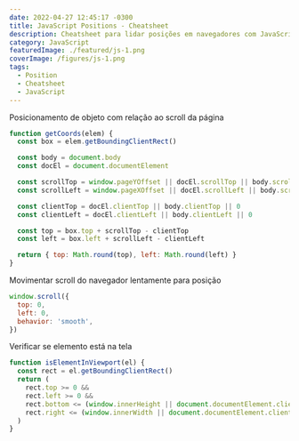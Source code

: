 ```yaml
---
date: 2022-04-27 12:45:17 -0300
title: JavaScript Positions - Cheatsheet
description: Cheatsheet para lidar posições em navegadores com JavaScript
category: JavaScript
featuredImage: ./featured/js-1.png
coverImage: /figures/js-1.png
tags:
  - Position
  - Cheatsheet
  - JavaScript
---
```


Posicionamento de objeto com relação ao scroll da página

```javascript
function getCoords(elem) {
  const box = elem.getBoundingClientRect()

  const body = document.body
  const docEl = document.documentElement

  const scrollTop = window.pageYOffset || docEl.scrollTop || body.scrollTop
  const scrollLeft = window.pageXOffset || docEl.scrollLeft || body.scrollLeft

  const clientTop = docEl.clientTop || body.clientTop || 0
  const clientLeft = docEl.clientLeft || body.clientLeft || 0

  const top = box.top + scrollTop - clientTop
  const left = box.left + scrollLeft - clientLeft

  return { top: Math.round(top), left: Math.round(left) }
}
```

Movimentar scroll do navegador lentamente para posição

```javascript
window.scroll({
  top: 0,
  left: 0,
  behavior: 'smooth',
})
```

Verificar se elemento está na tela

```javascript
function isElementInViewport(el) {
  const rect = el.getBoundingClientRect()
  return (
    rect.top >= 0 &&
    rect.left >= 0 &&
    rect.bottom <= (window.innerHeight || document.documentElement.clientHeight) &&
    rect.right <= (window.innerWidth || document.documentElement.clientWidth)
  )
}
```
